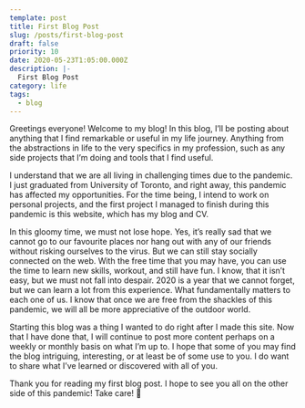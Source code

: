 ```yaml
---
template: post
title: First Blog Post
slug: /posts/first-blog-post
draft: false
priority: 10
date: 2020-05-23T1:05:00.000Z
description: |-
  First Blog Post
category: life
tags:
  - blog
---
```


Greetings everyone! Welcome to my blog! In this blog, I’ll be posting about anything that I find remarkable or useful in my life journey. Anything from the abstractions in life to the very specifics in my profession, such as any side projects that I’m doing and tools that I find useful.

I understand that we are all living in challenging times due to the pandemic. I just graduated from University of Toronto, and right away, this pandemic has affected my opportunities. For the time being, I intend to work on personal projects, and the first project I managed to finish during this pandemic is this website, which has my blog and CV.

In this gloomy time, we must not lose hope. Yes, it’s really sad that we cannot go to our favourite places nor hang out with any of our friends without risking ourselves to the virus. But we can still stay socially connected on the web. With the free time that you may have, you can use the time to learn new skills, workout, and still have fun. I know, that it isn’t easy, but we must not fall into despair. 2020 is a year that we cannot forget, but we can learn a lot from this experience. What fundamentally matters to each one of us. I know that once we are free from the shackles of this pandemic, we will all be more appreciative of the outdoor world.

Starting this blog was a thing I wanted to do right after I made this site. Now that I have done that, I will continue to post more content perhaps on a weekly or monthly basis on what I’m up to. I hope that some of you may find the blog intriguing, interesting, or at least be of some use to you. I do want to share what I’ve learned or discovered with all of you.

Thank you for reading my first blog post. I hope to see you all on the other side of this pandemic! Take care! 🙂
